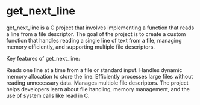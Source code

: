 # get_next_line

get_next_line is a C project that involves implementing a function that reads a line from a file descriptor. The goal of the project is to create a custom function that handles reading a single line of text from a file, managing memory efficiently, and supporting multiple file descriptors.

Key features of get_next_line:

Reads one line at a time from a file or standard input.
Handles dynamic memory allocation to store the line.
Efficiently processes large files without reading unnecessary data.
Manages multiple file descriptors.
The project helps developers learn about file handling, memory management, and the use of system calls like read in C.

